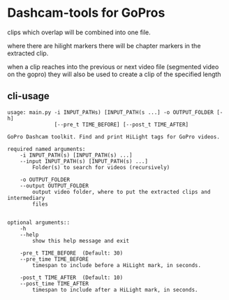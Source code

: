 # Dashcam-tools for GoPros

clips which overlap will be combined into one file.

where there are hilight markers there will be chapter markers in the extracted clip.

when a clip reaches into the previous or next video file (segmented video on the gopro) they will also be used to create a clip of the specified length

## cli-usage

``` preformatted
usage: main.py -i INPUT_PATHs) [INPUT_PATH(s ...] -o OUTPUT_FOLDER [-h]
               [--pre_t TIME_BEFORE] [--post_t TIME_AFTER]

GoPro Dashcam toolkit. Find and print HiLight tags for GoPro videos.

required named arguments:
    -i INPUT_PATH(s) [INPUT_PATH(s) ...]
    --input INPUT_PATH(s) [INPUT_PATH(s) ...]
        Folder(s) to search for videos (recursively)

    -o OUTPUT_FOLDER
    --output OUTPUT_FOLDER
        output video folder, where to put the extracted clips and intermediary
        files


optional arguments::
    -h
    --help
        show this help message and exit

    -pre_t TIME_BEFORE  (Default: 30)
    --pre_time TIME_BEFORE
        timespan to include before a HiLight mark, in seconds.

    -post_t TIME_AFTER  (Default: 10)
    --post_time TIME_AFTER
        timespan to include after a HiLight mark, in seconds.
```